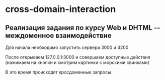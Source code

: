 # cross-domain-interaction
## Реализация задания по курсу Web и DHTML -- междоменное взаимодействие

Для начала необходимо запустить сервера 3000 и 4200

После открываем 127.0.0.1:3000 и совершаем доступные действия (нажимаем на кнопки и смотрим картинки с морскими свинками)

В это время происходят кросдоменные запросы
